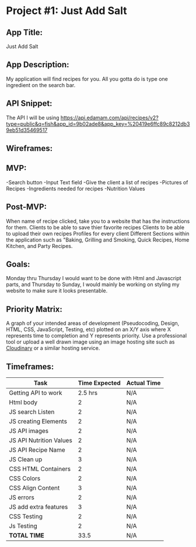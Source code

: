 # Project #1: Just Add Salt

## App Title:
Just Add Salt

## App Description:
My application will find recipes for you. All you gotta do is type one ingredient on the search bar.

## API Snippet:
The API I will be using https://api.edamam.com/api/recipes/v2?type=public&q=fish&app_id=9b02ade8&app_key=%20419e6ffc89c8212db39eb51d35469517

## Wireframes:


## MVP:
-Search button
-Input Text field
-Give the client a list of recipes
-Pictures of Recipes
-Ingredients needed for recipes
-Nutrition Values

## Post-MVP:
When name of recipe clicked, take you to a website that has the instructions for them.
Clients to be able to save thier favorite recipes
Clients to be able to upload their own recipes
Profiles for every client
Different Sections within the application such as "Baking, Grilling and Smoking, Quick Recipes, Home Kitchen, and Party Recipes.

## Goals: 
Monday thru Thursday I would want to be done with Html and Javascript parts, and Thursday to Sunday, I would mainly be working on styling my website to make sure it looks presentable.


## Priority Matrix:
A graph of your intended areas of development (Pseudocoding, Design, HTML, CSS, JavaScript, Testing, etc) plotted on an X/Y axis where X represents time to completion and Y represents priority. Use a professional tool or upload a well drawn image using an image hosting site such as [Cloudinary](https://cloudinary.com/) or a similar hosting service.

## Timeframes:
|Task | Time Expected | Actual Time|
|--- | --- | ---|
| Getting API to work| 2.5 hrs |N/A |
|Html body| 2 | N/A|
|JS search Listen | 2 | N/A|
|JS creating Elements | 2 | N/A|
|JS API images| 2 | N/A|
|JS API Nutrition Values | 2 | N/A|
|JS API Recipe Name | 2 | N/A|
|JS Clean up | 3 | N/A|
|CSS HTML Containers | 2 | N/A|
|CSS Colors | 2 | N/A|
|CSS Align Content| 3| N/A|
|JS errors | 2 | N/A|
|JS add extra features| 3 | N/A|
|CSS Testing | 2 | N/A|
|Js Testing | 2 | N/A|
|**TOTAL TIME**| 33.5|N/A|
